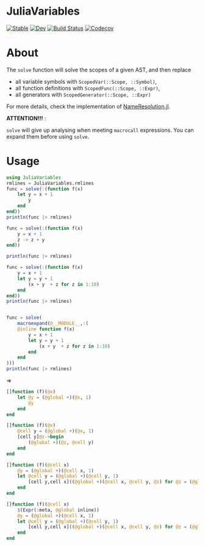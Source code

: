 # JuliaVariables

[![Stable](https://img.shields.io/badge/docs-stable-blue.svg)](https://thautwarm.github.io/JuliaVariables.jl/stable)
[![Dev](https://img.shields.io/badge/docs-dev-blue.svg)](https://thautwarm.github.io/JuliaVariables.jl/dev)
[![Build Status](https://travis-ci.com/thautwarm/JuliaVariables.jl.svg?branch=master)](https://travis-ci.com/thautwarm/JuliaVariables.jl)
[![Codecov](https://codecov.io/gh/thautwarm/JuliaVariables.jl/branch/master/graph/badge.svg)](https://codecov.io/gh/thautwarm/JuliaVariables.jl)


About
=============

The `solve` function will solve the scopes of a given AST,
and then replace

- all variable symbols with `ScopedVar(::Scope, ::Symbol)`,
- all function definitions with `ScopedFunc(::Scope, ::Expr)`,
- all generators with `ScopedGenerator(::Scope, ::Expr)`

For more details, check the implementation of [NameResolution.jl](https://github.com/thautwarm/NameResolution.jl).


**ATTENTION!!!** :

`solve` will give up analysing when meeting `macrocall` expressions. You can expand them before using
`solve`.

Usage
==========

```julia
using JuliaVariables
rmlines = JuliaVariables.rmlines
func = solve(:(function f(x)
    let y = x + 1
        y
    end
end))
println(func |> rmlines)

func = solve(:(function f(x)
    y = x + 1
    z -> z + y
end))

println(func |> rmlines)

func = solve(:(function f(x)
    y = x + 1
    let y = y + 1
        (x + y  + z for z in 1:10)
    end
end))
println(func |> rmlines)


func = solve(
    macroexpand(@__MODULE__,:(
    @inline function f(x)
        y = x + 1
        let y = y + 1
            (x + y  + z for z in 1:10)
        end
    end
)))
println(func |> rmlines)
```

=>

```julia
[]function (f)(@x)
    let @y = (@global +)(@x, 1)
        @y
    end
end

[]function (f)(@x)
    @cell y = (@global +)(@x, 1)
    [cell y]@z->begin
        (@global +)(@z, @cell y)
    end
end

[]function (f)(@cell x)
    @y = (@global +)(@cell x, 1)
    let @cell y = (@global +)(@cell y, 1)
        [cell y,cell x]((@global +)(@cell x, @cell y, @z) for @z = (@global :)(1, 10))
    end
end

[]function (f)(@cell x)
    $(Expr(:meta, @global inline))
    @y = (@global +)(@cell x, 1)
    let @cell y = (@global +)(@cell y, 1)
        [cell y,cell x]((@global +)(@cell x, @cell y, @z) for @z = (@global :)(1, 10))
    end
end

```
